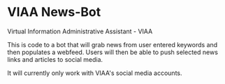 # VIAA News-Bot

Virtual Information Administrative Assistant - VIAA

This is code to a bot that will grab news from user entered keywords and then populates a webfeed. Users will then be able to push selected news links and articles to social media.

It will currently only work with VIAA's social media accounts.

